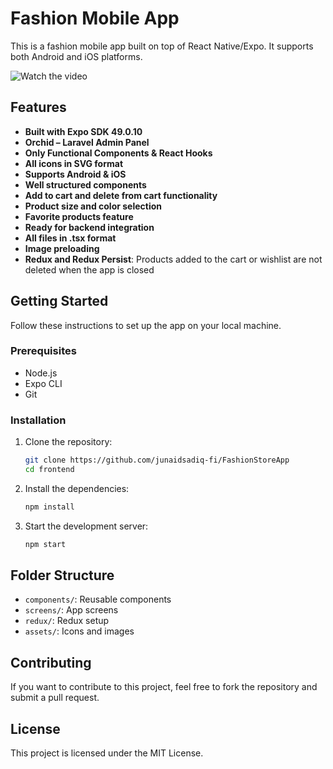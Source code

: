 # Fashion Mobile App

This is a fashion mobile app built on top of React Native/Expo. It supports both Android and iOS platforms.

![Watch the video](./sample.gif)

## Features

- **Built with Expo SDK 49.0.10**
- **Orchid – Laravel Admin Panel**
- **Only Functional Components & React Hooks**
- **All icons in SVG format**
- **Supports Android & iOS**
- **Well structured components**
- **Add to cart and delete from cart functionality**
- **Product size and color selection**
- **Favorite products feature**
- **Ready for backend integration**
- **All files in .tsx format**
- **Image preloading**
- **Redux and Redux Persist**: Products added to the cart or wishlist are not deleted when the app is closed


## Getting Started

Follow these instructions to set up the app on your local machine.

### Prerequisites

- Node.js
- Expo CLI
- Git

### Installation

1. Clone the repository:
    ```bash
    git clone https://github.com/junaidsadiq-fi/FashionStoreApp
    cd frontend
    ```

2. Install the dependencies:
    ```bash
    npm install
    ```

3. Start the development server:
    ```bash
    npm start
    ```

## Folder Structure

- `components/`: Reusable components
- `screens/`: App screens
- `redux/`: Redux setup
- `assets/`: Icons and images

## Contributing

If you want to contribute to this project, feel free to fork the repository and submit a pull request.

## License

This project is licensed under the MIT License.
